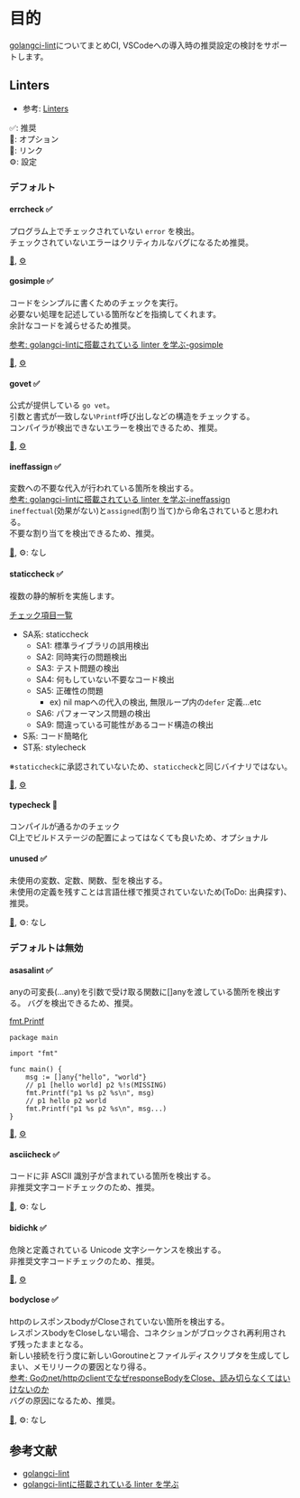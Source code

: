 # 目的

[golangci-lint](https://github.com/golangci/golangci-lint)についてまとめCI, VSCodeへの導入時の推奨設定の検討をサポートします。

## Linters

* 参考: [Linters](https://golangci-lint.run/usage/linters/#asasalint)

✅: 推奨  
🔧: オプション  
🔗: リンク  
⚙: 設定  

### デフォルト
#### errcheck ✅

プログラム上でチェックされていない `error` を検出。  
チェックされていないエラーはクリティカルなバグになるため推奨。

[🔗](https://github.com/kisielk/errcheck), [⚙](https://golangci-lint.run/usage/linters/#errcheck)

#### gosimple ✅

コードをシンプルに書くためのチェックを実行。  
必要ない処理を記述している箇所などを指摘してくれます。  
余計なコードを減らせるため推奨。

[参考: golangci-lintに搭載されている linter を学ぶ-gosimple](https://zenn.dev/sanpo_shiho/books/61bc1e1a30bf27/viewer/642fe9#gosimple)

[🔗](https://github.com/dominikh/go-tools/tree/master/simple), [⚙](https://golangci-lint.run/usage/linters/#gosimple)

#### govet ✅

公式が提供している `go vet`。  
引数と書式が一致しない`Printf`呼び出しなどの構造をチェックする。  
コンパイラが検出できないエラーを検出できるため、推奨。

[🔗](https://pkg.go.dev/cmd/vet), [⚙](https://golangci-lint.run/usage/linters/#govet)

#### ineffassign ✅

変数への不要な代入が行われている箇所を検出する。  
[参考: golangci-lintに搭載されている linter を学ぶ-ineffassign](https://zenn.dev/sanpo_shiho/books/61bc1e1a30bf27/viewer/642fe9#gosimple)  
`ineffectual`(効果がない)と`assigned`(割り当て)から命名されていると思われる。  
不要な割り当てを検出できるため、推奨。

[🔗](https://github.com/gordonklaus/ineffassign), ⚙: なし

#### staticcheck ✅

複数の静的解析を実施します。

[チェック項目一覧](https://staticcheck.io/docs/checks/)
- SA系: staticcheck
  - SA1: 標準ライブラリの誤用検出
  - SA2: 同時実行の問題検出
  - SA3: テスト問題の検出
  - SA4: 何もしていない不要なコード検出
  - SA5: 正確性の問題
    - ex) nil mapへの代入の検出, 無限ループ内の`defer` 定義...etc
  - SA6: パフォーマンス問題の検出
  - SA9: 間違っている可能性があるコード構造の検出
- S系: コード簡略化
- ST系: stylecheck

※`staticcheck`に承認されていないため、`staticcheck`と同じバイナリではない。

[🔗](https://staticcheck.io/), [⚙](https://golangci-lint.run/usage/linters/#staticcheck)

#### typecheck 🔧

コンパイルが通るかのチェック  
CI上でビルドステージの配置によってはなくても良いため、オプショナル  

#### unused ✅

未使用の変数、定数、関数、型を検出する。  
未使用の定義を残すことは言語仕様で推奨されていないため(ToDo: 出典探す)、推奨。

[🔗](https://github.com/dominikh/go-tools/tree/master/unused), ⚙: なし

### デフォルトは無効

#### asasalint ✅

anyの可変長(...any)を引数で受け取る関数に[]anyを渡している箇所を検出する。
バグを検出できるため、推奨。

[fmt.Printf](https://pkg.go.dev/fmt#Printf)

```golang
package main

import "fmt"

func main() {
	msg := []any{"hello", "world"}
	// p1 [hello world] p2 %!s(MISSING)
	fmt.Printf("p1 %s p2 %s\n", msg)
	// p1 hello p2 world
	fmt.Printf("p1 %s p2 %s\n", msg...)
}
```

[🔗](https://github.com/alingse/asasalint), [⚙](https://golangci-lint.run/usage/linters/#asasalint)

#### asciicheck ✅

コードに非 ASCII 識別子が含まれている箇所を検出する。  
非推奨文字コードチェックのため、推奨。

[🔗](https://github.com/tdakkota/asciicheck), ⚙: なし

#### bidichk ✅

危険と定義されている Unicode 文字シーケンスを検出する。  
非推奨文字コードチェックのため、推奨。

[🔗](https://github.com/alingse/asasalint), [⚙](https://golangci-lint.run/usage/linters/#asasalint)

#### bodyclose ✅

httpのレスポンスbodyがCloseされていない箇所を検出する。  
レスポンスbodyをCloseしない場合、コネクションがブロックされ再利用されず残ったままとなる。  
新しい接続を行う度に新しいGoroutineとファイルディスクリプタを生成してしまい、メモリリークの要因となり得る。  
[参考: Goのnet/httpのclientでなぜresponseBodyをClose、読み切らなくてはいけないのか](https://zenn.dev/cube/articles/4ce18a672fc991#responsebody%E3%82%92close%E3%81%97%E3%81%AA%E3%81%84%E3%81%A8%E3%81%84%E3%81%91%E3%81%AA%E3%81%84%E3%82%8F%E3%81%91)  
バグの原因になるため、推奨。

[🔗](https://github.com/timakin/bodyclose), ⚙: なし

## 参考文献

* [golangci-lint](https://github.com/golangci/golangci-lint)
* [golangci-lintに搭載されている linter を学ぶ](https://zenn.dev/sanpo_shiho/books/61bc1e1a30bf27/viewer/642fe9)
